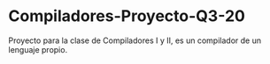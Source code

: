 # Compiladores-Proyecto-Q3-20
Proyecto para la clase de Compiladores I y II, es un compilador de un lenguaje propio. 
